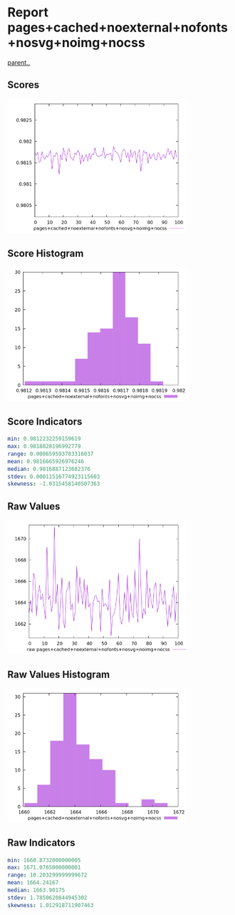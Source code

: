 # Report pages+cached+noexternal+nofonts+nosvg+noimg+nocss

[parent..](./..)  


## Scores

![score](./score.png)  

## Score Histogram

![hist](./hist.png)  

## Score Indicators

```yaml
min: 0.9812232259159619
max: 0.9818828196992779
range: 0.000659593783316037
mean: 0.9816665926976246
median: 0.9816887123682376
stdev: 0.00011516774923115603
skewness: -1.0315458140507363

```

## Raw Values

![raw](./raw.png)  

## Raw Values Histogram

![raw hist](./raw_hist.png)  

## Raw Indicators

```yaml
min: 1660.8732000000005
max: 1671.0765000000001
range: 10.203299999999672
mean: 1664.24167
median: 1663.90175
stdev: 1.7850620844945302
skewness: 1.012918711907463

```

<style>
  img {
    max-width: 80%;
  }
</style>
      
